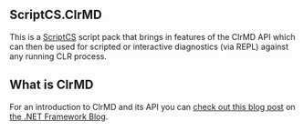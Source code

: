 ﻿ScriptCS.ClrMD
----
This is a [ScriptCS](http://github.com/scriptcs/scriptcs) script pack that brings in features of the ClrMD API which can then be used for scripted or 
interactive diagnostics (via REPL) against any running CLR process.

What is ClrMD
----
For an introduction to ClrMD and its API you can [check out this blog post](http://blogs.msdn.com/b/dotnet/archive/2013/05/01/net-crash-dump-and-live-process-inspection.aspx) on [the .NET Framework Blog](http://blogs.msdn.com/b/dotnet/).